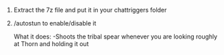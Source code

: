 1. Extract the 7z file and put it in your chattriggers folder
2. /autostun to enable/disable it

   What it does:
   -Shoots the tribal spear whenever you are looking roughly at Thorn and holding it out

